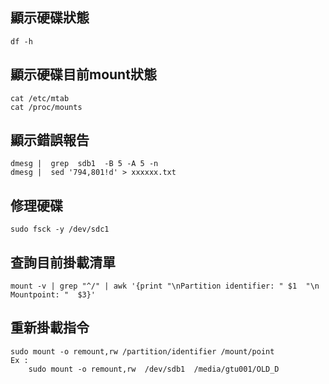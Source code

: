 顯示硬碟狀態
---
	df -h


顯示硬碟目前mount狀態
---
	cat /etc/mtab 
	cat /proc/mounts


顯示錯誤報告
---
	dmesg |  grep  sdb1  -B 5 -A 5 -n
	dmesg |  sed '794,801!d' > xxxxxx.txt


修理硬碟
---
	sudo fsck -y /dev/sdc1


查詢目前掛載清單
---
	mount -v | grep "^/" | awk '{print "\nPartition identifier: " $1  "\n Mountpoint: "  $3}'

重新掛載指令
---
	sudo mount -o remount,rw /partition/identifier /mount/point
	Ex : 
		sudo mount -o remount,rw  /dev/sdb1  /media/gtu001/OLD_D 